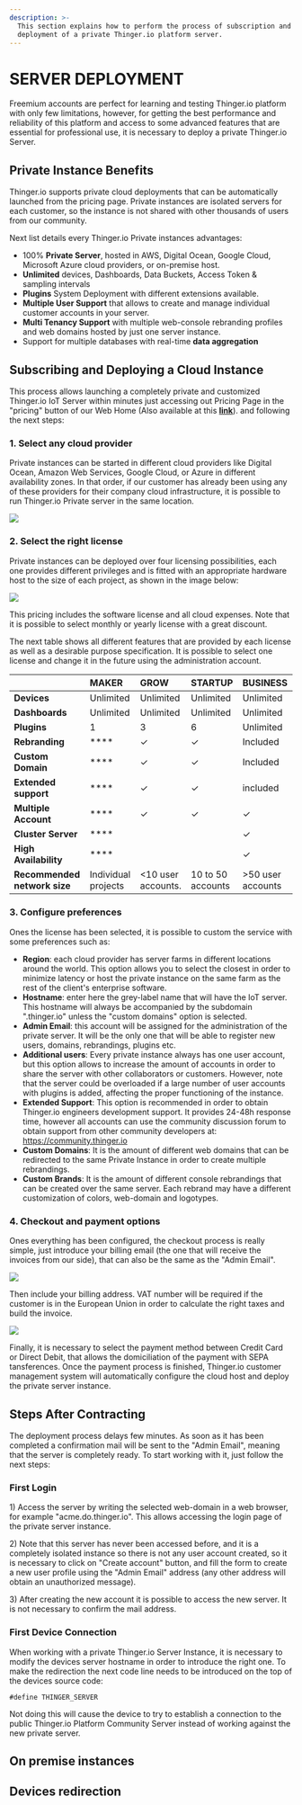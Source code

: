 ```yaml
---
description: >-
  This section explains how to perform the process of subscription and
  deployment of a private Thinger.io platform server.
---
```


# SERVER DEPLOYMENT

Freemium accounts are perfect for learning and testing Thinger.io platform with only few limitations, however, for getting the best performance and reliability of this platform and access to some advanced features that are essential for professional use, it is necessary to deploy a private Thinger.io Server. 

## Private Instance Benefits

Thinger.io supports private cloud deployments that can be automatically launched from the pricing page. Private instances are isolated servers for each customer, so the instance is not shared with other thousands of users from our community. 

Next list details every Thinger.io Private instances advantages: 

* 100% **Private Server**, hosted in AWS, Digital Ocean, Google Cloud, Microsoft Azure cloud providers, or on-premise host.
* **Unlimited** devices, Dashboards, Data Buckets, Access Token & sampling intervals
* **Plugins** System Deployment with different extensions available. 
* **Multiple User Support** that allows to create and manage individual customer accounts in your server.  
* **Multi Tenancy Support** with multiple web-console rebranding profiles and web domains hosted by just one server instance.  
* Support for multiple databases with real-time **data aggregation**

## Subscribing and Deploying a Cloud Instance

This process allows launching a completely private and customized Thinger.io IoT Server within minutes just accessing out Pricing Page in the "pricing" button of our Web Home \(Also available at this [**link**](https://pricing.thinger.io)\). and following the next steps:

### 1. Select any cloud provider

Private instances can be started in different cloud providers like Digital Ocean, Amazon Web Services, Google Cloud, or Azure in different availability zones. In that order, if our customer has already been using any of these providers for their company cloud infrastructure, it is possible to run Thinger.io Private server in the same location. 

![](.gitbook/assets/image%20%28132%29.png)

### 2. Select the right license

Private instances can be deployed over four licensing possibilities, each one provides different privileges and is fitted with an appropriate hardware host to the size of each project, as shown in the image below:

![](.gitbook/assets/image%20%2897%29.png)

This pricing includes the software license and all cloud expenses. Note that it is possible to select monthly or yearly license with a great discount. 

The next table shows all different features that are provided by each license as well as a desirable purpose specification. It is possible to select one license and change it in the future using the administration account. 

|  | **MAKER** | **GROW** | **STARTUP** | **BUSINESS** |
| :--- | :--- | :--- | :--- | :--- |
| **Devices** | Unlimited | Unlimited | Unlimited | Unlimited |
| **Dashboards** | Unlimited | Unlimited | Unlimited | Unlimited |
| **Plugins** | 1 | 3 | 6 | Unlimited |
| **Rebranding** | \*\*\*\* | ✓ | ✓ | Included |
| **Custom Domain** | \*\*\*\* | ✓ | ✓ | Included |
| **Extended support** | \*\*\*\* | ✓ | ✓ | included |
| **Multiple Account** | \*\*\*\* | ✓ | ✓ | ✓ |
| **Cluster Server** | \*\*\*\* |  |  | ✓ |
| **High Availability**  | \*\*\*\* |  |  | ✓ |
| **Recommended network size** | Individual projects | &lt;10 user accounts. | 10 to 50 accounts |  &gt;50 user accounts |

### 3.  Configure preferences

Ones the license has been selected, it is possible to custom the service with some preferences such as:

* **Region**: each cloud provider has server farms in different locations around the world. This option allows you to select the closest in order to minimize latency or host the private instance on the same farm as the rest of the client's enterprise software.
* **Hostname**: enter here the grey-label name that will have the IoT server. This hostname will always be accompanied by the subdomain ".thinger.io" unless the "custom domains" option is selected.
* **Admin Email**: this account will be assigned for the administration of the private server. It will be the only one that will be able to register new users, domains, rebrandings, plugins etc.
* **Additional users**: Every private instance always has one user account, but this option allows to increase the amount of accounts in order to share the server with other collaborators or customers. However, note that the server could be overloaded if a large number of user accounts with plugins is added, affecting the proper functioning of the instance.
* **Extended Support**: This option is recommended in order to obtain Thinger.io engineers development support. It provides 24-48h response time, however all accounts can use the community discussion forum to obtain support from other community developers at: https://community.thinger.io
* **Custom Domains**: It is the amount of different web domains that can be redirected to the same Private Instance in order to create multiple rebrandings.
* **Custom Brands**: It is the amount of different console rebrandings that can be created over the same server. Each rebrand may have a different customization of colors, web-domain and logotypes.

### 4. Checkout and payment options

Ones everything has been configured, the checkout process is really simple, just introduce your billing email \(the one that will receive the invoices from our side\), that can also be the same as the "Admin Email". 

![](.gitbook/assets/image%20%28179%29.png)

Then include your billing address. VAT number will be required if the customer is in the European Union in order to calculate the right taxes and build the invoice.

![](.gitbook/assets/image%20%2890%29.png)

Finally, it is necessary to select the payment method between Credit Card or Direct Debit, that allows the domiciliation of the payment with SEPA tansferences. Once the payment process is finished, Thinger.io customer management system will automatically configure the cloud host and deploy the private server instance. 

## Steps After Contracting

The deployment process delays few minutes. As soon as it has been completed a confirmation mail will be sent to the "Admin Email", meaning that the server is completely ready. To start working with it, just follow the next steps:

### First Login

1\) Access the server by writing the selected web-domain in a web browser, for example "acme.do.thinger.io".  This allows accessing the login page of the private server instance.   

2\) Note that this server has never been accessed before, and it is a completely isolated instance so there is not any user account created, so it is necessary to click on "Create account" button, and fill the form to create a new user profile using the "Admin Email" address \(any other address will obtain an unauthorized message\).

3\) After creating the new account it is possible to access the new server. It is not necessary to confirm the mail address. 

### First Device Connection

When working with a private Thinger.io Server Instance, it is necessary to modify the devices server hostname in order to introduce the right one. To make the redirection the next code line needs to be introduced on the top of the devices source code: 

`#define THINGER_SERVER`

Not doing this will cause the device to try to establish a connection to the public Thinger.io Platform Community Server instead of working against the new private server.

## On premise instances

## Devices redirection

